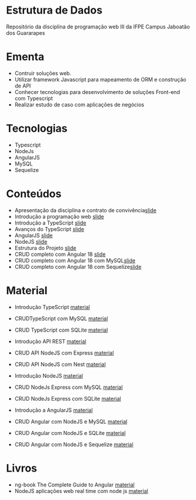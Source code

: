 # Estrutura de Dados

Repositório da disciplina de programação web III da IFPE Campus Jaboatão dos Guararapes 


# Ementa
 
 
 * Contruir soluções web. 
 * Utilizar framework Javascript para mapeamento de ORM e construção de API
 * Conhecer tecnologias para desenvolvimento de soluções Front-end com Typescript 
 * Realizar estudo de caso com aplicações de negócios
# Tecnologias

 * Typescript
 * NodeJs
 * AngularJS
 * MySQL
 * Sequelize
 
 
 

# Conteúdos

 * Apresentação da disciplina  e contrato de convivência[slide](https://github.com/Danilosobatic/estrutura-de-dados/blob/main/conteudos/ED_01-%20Conceitos%20iniciais.pptx%20(2).pdf)
 * Introdução a programação web [slide](https://github.com/Danilosobatic/estrutura-de-dados/blob/main/conteudos/ED_02-%20Listas%20e%20Tuplas.pptx%20(2).pdf)
 * Introdução a TypeScript [slide](https://github.com/Danilosobatic/estrutura-de-dados/blob/main/conteudos/ED_03-%20Dicionario.pptx%20(2).pdf)
 * Avanços do TypeScript [slide](https://github.com/Danilosobatic/estrutura-de-dados/blob/main/conteudos/ED_04-%20Conjunto.pptx%20(2).pdf )
 * AngularJS  [slide](https://github.com/Danilosobatic/estrutura-de-dados/blob/main/conteudos/ED_05-%20Introdu%C3%A7%C3%A3o%20a%20Orienta%C3%A7%C3%A3o%20a%20Objetos.pptx%20(2).pdf)
 * NodeJS [slide](https://github.com/Danilosobatic/estrutura-de-dados/blob/main/conteudos/ED_06-%20Pilha%20e%20fila.pptx%20(2).pdf )
 * Estrutura do Projeto [slide](https://github.com/Danilosobatic/estrutura-de-dados/blob/main/conteudos/ED_07-%20Listas%20Encadeadas.pdf)
 * CRUD completo com Angular 18 [slide](https://github.com/Danilosobatic/estrutura-de-dados/blob/main/conteudos/ED_08-%20%C3%81rvores.pptx%20(1).pdf)
 * CRUD completo com Angular 18 com MySQL[slide](https://github.com/Danilosobatic/estrutura-de-dados/blob/main/conteudos/ED_09-Arquivos.pptx.pdf)
 * CRUD completo com Angular 18 com Sequelize[slide](https://github.com/Danilosobatic/estrutura-de-dados/blob/main/conteudos/ED_09-Arquivos.pptx.pdf)


 # Material
 
 * Introdução TypeScript  [material](https://github.com/Danilosobatic/estrutura-de-dados/blob/main/material/Crud_vetores.py)
 * CRUDTypeScript com MySQL [material](https://github.com/Danilosobatic/estrutura-de-dados/blob/main/material/Crud_Arquivos.py)
 * CRUD TypeScript com SQLite [material](https://github.com/Danilosobatic/estrutura-de-dados/blob/main/material/Crud_Orientacaoaobjetos.py )
 
 
 * Introdução API REST  [material](https://github.com/Danilosobatic/estrutura-de-dados/blob/main/material/Crud_vetores.py)
 * CRUD API NodeJS com Express  [material](https://github.com/Danilosobatic/estrutura-de-dados/blob/main/material/Crud_Arquivos.py)
 * CRUD API NodeJS com Nest  [material](https://github.com/Danilosobatic/estrutura-de-dados/blob/main/material/Crud_Orientacaoaobjetos.py )
 
 
 * Introdução NodeJS  [material](https://github.com/Danilosobatic/estrutura-de-dados/blob/main/material/Crud_Orientacaoaobjetos.py )
 * CRUD NodeJs Express com MySQL [material](https://github.com/Danilosobatic/estrutura-de-dados/blob/main/material/Crud_Orientacaoaobjetos.py )
 * CRUD NodeJs Express com SQLite   [material](https://github.com/Danilosobatic/estrutura-de-dados/blob/main/material/Crud_Orientacaoaobjetos.py )
 
 
 * Introdução a AngularJS [material](https://github.com/Danilosobatic/estrutura-de-dados/blob/main/material/Crud_vetores.py)
 * CRUD Angular com NodeJS e MySQL  [material](https://github.com/Danilosobatic/estrutura-de-dados/blob/main/material/Crud_Arquivos.py)
 * CRUD Angular com NodeJS e SQLite   [material](https://github.com/Danilosobatic/estrutura-de-dados/blob/main/material/Crud_Orientacaoaobjetos.py )
 * CRUD Angular com NodeJS e Sequelize  [material](https://github.com/Danilosobatic/estrutura-de-dados/blob/main/material/Crud_Orientacaoaobjetos.py )
 
  
  
# Livros

* ng-book The Complete Guide to Angular [material](https://jre-training.com/Angular/Documents/ng-book.pdf)
* NodeJS aplicações web real time com node js [material](https://github.com/free-educa/books/blob/main/books/Node.js%20-%20Aplica%C3%A7%C3%B5es%20web%20real-tome%20com%20Node.js.pdf)